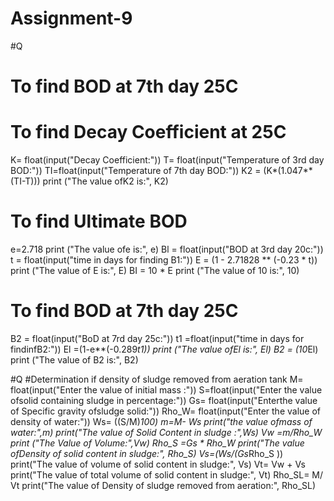 # Assignment-9
#Q
# To find BOD at 7th day 25C
# To find Decay Coefficient at 25C
K= float(input("Decay Coefficient:"))
T= float(input("Temperature of 3rd day BOD:"))
TI=float(input("Temperature of 7th day BOD:"))
K2 = (K*(1.047**(TI-T)))
print ("The value ofK2 is:", K2)
# To find Ultimate BOD
e=2.718
print ("The value ofe is:", e)
Bl = float(input("BOD at 3rd day 20c:"))
t = float(input("time in days for finding B1:"))
E = (1 - 2.71828 ** (-0.23 * t))
print ("The value of E is:", E)
BI = 10 * E
print ("The value of 10 is:", 10)
# To find BOD at 7th day 25C
B2 = float(input("BoD at 7rd day 25c:"))
t1 =float(input("time in days for findinfB2:"))
El =(1-e**(-0.289*t1))
print ("The value ofEl is:", El)
B2 = (10*El)
print ("The value of B2 is:", B2)

#Q
#Determination if density of sludge removed from aeration tank
M= float(input("Enter the value of initial mass :"))
S=float(input("Enter the value ofsolid containing sludge in percentage:"))
Gs= float(input("Enterthe value of Specific gravity ofsludge solid:"))
Rho_W= float(input("Enter the value of density of water:"))
Ws= ((S/M)*100)
m=M- Ws
print("the value ofmass of water:",m)
print("The value of Solid Content in sludge :",Ws)
Vw =m/Rho_W
print ("The Value of Volume:",Vw)
Rho_S =Gs * Rho_W
print("The value ofDensity of solid content in sludge:", Rho_S)
Vs=(Ws/(Gs*Rho_S ))
print("The value of volume of solid content in sludge:", Vs)
Vt= Vw + Vs
print("The value of total volume of solid content in sludge:", Vt)
Rho_SL= M/ Vt
print("The value of Density of sludge removed from aeration:", Rho_SL)
